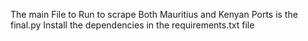 The main File to Run to scrape Both Mauritius and Kenyan Ports is the final.py
Install the dependencies in the requirements.txt file
